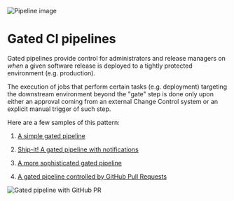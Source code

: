 ![Pipeline image](https://raw.githubusercontent.com/lsilvapvt/misc-support-files/master/docs/icons/concourse-gate-pipelines.png)

# Gated CI pipelines

Gated pipelines provide control for administrators and release managers on *when* a given software release is deployed to a tightly protected environment (e.g. production).

The execution of jobs that perform certain tasks (e.g. deployment) targeting the downstream environment beyond the "gate" step is done only upon either an approval coming from an external Change Control system or an explicit manual trigger of such step.

Here are a few samples of this pattern:

1. [A simple gated pipeline](01-simple)  

1. [Ship-it! A gated pipeline with notifications](02-shipit)  

1. [A more sophisticated gated pipeline](03-shipit-enhanced)  

1. [A gated pipeline controlled by GitHub Pull Requests](04-github-pull-request)  



![Gated pipeline with GitHub PR](https://raw.githubusercontent.com/lsilvapvt/misc-support-files/master/docs/images/gated-pipeline-with-github-pr.jpg)
